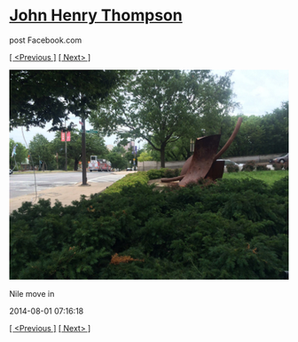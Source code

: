 # [John Henry Thompson](../README.md)
post Facebook.com

[[ <Previous ]](2014-08-01-10.md) [[ Next> ]](2014-08-01-12.md)

[![](../media/2014-08-01/Nile-move-in-10.jpg)](../README.md)

Nile move in

2014-08-01 07:16:18

[[ <Previous ]](2014-08-01-10.md) [[ Next> ]](2014-08-01-12.md)